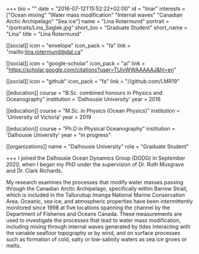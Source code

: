 +++
bio = ""
date = "2016-07-12T15:52:22+02:00"
id = "linar"
interests = ["Ocean mixing" "Water mass modification" "Internal waves" "Canadian Arctic Archipelago" "Sea ice"]
name = "Lina Rotermund"
portrait = "/portraits/Lina_Saglek.jpg"
short_bio = "Graduate Student"
short_name = "Lina"
title = "Lina Rotermund"

[[social]]
    icon = "envelope"
    icon_pack = "fa"
    link = "mailto:lina.rotermund@dal.ca"

[[social]]
    icon = "google-scholar"
    icon_pack = "ai"
    link = "https://scholar.google.com/citations?user=TUivWWAAAAAJ&hl=en"

[[social]]
    icon = "github"
    icon_pack = "fa"
    link = "//github.com/LMR19"

[[education]]
    course = "B.Sc. combined honours in Physics and Oceanography"
    institution = 'Dalhousie University'
    year = 2016

[[education]] 
    course = "M.Sc. in Physics (Ocean Physics)"
    institution = 'University of Victoria'
    year = 2019

[[education]] 
    course = "Ph.D in  Physical  Oceanography"
    institution = 'Dalhousie University'
    year = "in progress"

[[organizations]]
    name = "Dalhousie University"
    role = "Graduate Student"

+++
I joined the Dalhousie Ocean Dynamics Group (DODG) in September 2020, when I began my PhD under the supervision of Dr. Ruth Musgrave and Dr. Clark Richards. 

My  research examines the processes that modify water masses passing through the Canadian Arctic Archipelago, specifically within Barrow Strait, which is included in the Tallurutiup Imanga National Marine Conservation Area. Oceanic, sea ice, and atmospheric properties have been intermittently monitored since 1998 at five locations spanning the channel by the Department of Fisheries and Oceans Canada. These measurements are used to investigate the processes that lead to water mass modification, including mixing through internal waves generated by tides interacting with the variable seafloor topography or by wind, and on surface processes such as formation of cold, salty or low-salinity waters as sea ice grows or melts. 
